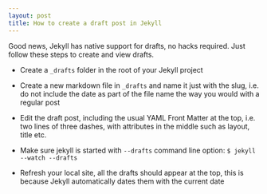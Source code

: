 ```yaml
---
layout: post
title: How to create a draft post in Jekyll
---
```


Good news, Jekyll has native support for drafts, no hacks required. Just follow these steps to create and view drafts.

* Create a `_drafts` folder in the root of your Jekyll project

* Create a new markdown file in `_drafts` and name it just with the slug,
i.e. do not include the date as part of the file name the way you would with a regular post

* Edit the draft post, including the usual YAML Front Matter at the top,
i.e. two lines of three dashes, with attributes in the middle such as layout, title etc.

* Make sure jekyll is started with `--drafts` command line option: `$ jekyll --watch --drafts`

* Refresh your local site, all the drafts should appear at the top,
this is because Jekyll automatically dates them with the current date